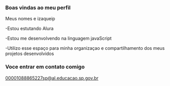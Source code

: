 ### Boas vindas ao meu perfil

Meus nomes e izaqueip

-Estou estutando Alura

-Estou me desenvolvendo na linguagem javaScript

-Utilizo esse espaço para minha organizaçao e compartilhamento dos meus projetos desenvolvidos 

### Voce entrar em contato comigo
00001088865227sp@al.educacao.sp.gov.br






